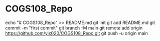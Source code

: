 # COGS108_Repo
echo "# COGS108_Repo" >> README.md
git init
git add README.md
git commit -m "first commit"
git branch -M main
git remote add origin https://github.com/yix020/COGS108_Repo.git
git push -u origin main
